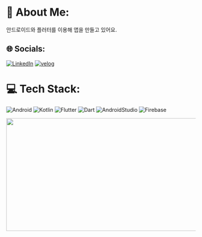 # 💫 About Me:
안드로이드와 플러터를 이용해 앱을 만들고 있어요.

## 🌐 Socials:
[![LinkedIn](https://img.shields.io/badge/linkedin-%230077B5.svg?style=for-the-badge&logo=linkedin&logoColor=white)](https://www.linkedin.com/in/%EC%A2%85%EB%AF%BC-%EA%B9%80-92243a216/)
[![velog](https://img.shields.io/badge/velog-%20C997.svg?style=for-the-badge&logo=velog&logoColor=white)](https://velog.io/@godmin66/posts)

# 💻 Tech Stack:
![Android](https://img.shields.io/badge/android-%34A853.svg?style=for-the-badge&logo=android&logoColor=white)
![Kotlin](https://img.shields.io/badge/kotlin-%237F52FF.svg?style=for-the-badge&logo=kotlin&logoColor=white)
![Flutter](https://img.shields.io/badge/Flutter-%2302569B.svg?style=for-the-badge&logo=Flutter&logoColor=white)
![Dart](https://img.shields.io/badge/dart-%230175C2.svg?style=for-the-badge&logo=dart&logoColor=white)
![AndroidStudio](https://img.shields.io/badge/AndroidStudio-%3DDC84.svg?style=for-the-badge&logo=AndroidStudio&logoColor=white)
![Firebase](https://img.shields.io/badge/firebase-a08021?style=for-the-badge&logo=firebase&logoColor=ffcd34)
<!-- 
# 📊 GitHub Stats:
![](https://github-readme-stats.vercel.app/api?username=spicypunch&theme=default&hide_border=false&include_all_commits=true&count_private=true)<br/>
![](https://github-readme-streak-stats.herokuapp.com/?user=spicypunch&theme=default&hide_border=false)<br/>
![](https://github-readme-stats.vercel.app/api/top-langs/?username=spicypunch&theme=default&hide_border=false&include_all_commits=true&count_private=true&layout=compact)
-->

<a href="https://www.gitanimals.org/en_US?utm_medium=image&utm_source=spicypunch&utm_content=farm">
<img
  src="https://render.gitanimals.org/farms/spicypunch"
  width="600"
  height="300"
/>
</a>
